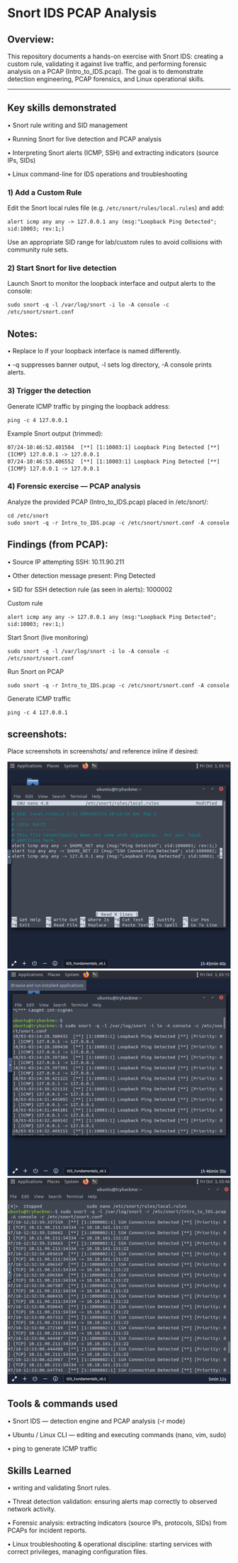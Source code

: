 # Snort IDS PCAP Analysis

## Overview:
This repository documents a hands-on exercise with Snort IDS: creating a custom rule, validating it against live traffic, and performing forensic analysis on a PCAP (Intro_to_IDS.pcap). The goal is to demonstrate detection engineering, PCAP forensics, and Linux operational skills.

---

## Key skills demonstrated

• Snort rule writing and SID management

• Running Snort for live detection and PCAP analysis

• Interpreting Snort alerts (ICMP, SSH) and extracting indicators (source IPs, SIDs)

• Linux command-line for IDS operations and troubleshooting

### 1) Add a Custom Rule
Edit the Snort local rules file (e.g. `/etc/snort/rules/local.rules`) and add:

```snort
alert icmp any any -> 127.0.0.1 any (msg:"Loopback Ping Detected"; sid:10003; rev:1;)
```

Use an appropriate SID range for lab/custom rules to avoid collisions with community rule sets.

### 2) Start Snort for live detection

Launch Snort to monitor the loopback interface and output alerts to the console:

```snort
sudo snort -q -l /var/log/snort -i lo -A console -c /etc/snort/snort.conf
```

## Notes:

• Replace lo if your loopback interface is named differently.

• -q suppresses banner output, -l sets log directory, -A console prints alerts.

### 3) Trigger the detection

Generate ICMP traffic by pinging the loopback address:
```snort
ping -c 4 127.0.0.1
```

Example Snort output (trimmed):

```snort
07/24-10:46:52.401504  [**] [1:10003:1] Loopback Ping Detected [**] {ICMP} 127.0.0.1 -> 127.0.0.1
07/24-10:46:53.406552  [**] [1:10003:1] Loopback Ping Detected [**] {ICMP} 127.0.0.1 -> 127.0.0.1
```

### 4) Forensic exercise — PCAP analysis

Analyze the provided PCAP (Intro_to_IDS.pcap) placed in /etc/snort/:

```snort
cd /etc/snort
sudo snort -q -r Intro_to_IDS.pcap -c /etc/snort/snort.conf -A console
```

## Findings (from PCAP):

• Source IP attempting SSH: 10.11.90.211

• Other detection message present: Ping Detected

• SID for SSH detection rule (as seen in alerts): 1000002


Custom rule

```snort
alert icmp any any -> 127.0.0.1 any (msg:"Loopback Ping Detected"; sid:10003; rev:1;)
```

Start Snort (live monitoring)

```snort
sudo snort -q -l /var/log/snort -i lo -A console -c /etc/snort/snort.conf
```

Run Snort on PCAP
```snort
sudo snort -q -r Intro_to_IDS.pcap -c /etc/snort/snort.conf -A console
```

Generate ICMP traffic
```snort
ping -c 4 127.0.0.1
```

## screenshots:

Place screenshots in screenshots/ and reference inline if desired:

![Snort Rule Created](Snort/Snort%20rule%20created.PNG)
![Ping Detected](Snort/Snort%20rule%20Ping%20detected.PNG)
![PCAP Analysis](Snort/Snort%20PCAP%20analysis.PNG)


## Tools & commands used

• Snort IDS — detection engine and PCAP analysis (-r mode)

• Ubuntu / Linux CLI — editing and executing commands (nano, vim, sudo)

• ping to generate ICMP traffic


## Skills Learned
• writing and validating Snort rules.

• Threat detection validation: ensuring alerts map correctly to observed network activity.

• Forensic analysis: extracting indicators (source IPs, protocols, SIDs) from PCAPs for incident reports.

• Linux troubleshooting & operational discipline: starting services with correct privileges, managing configuration files.


